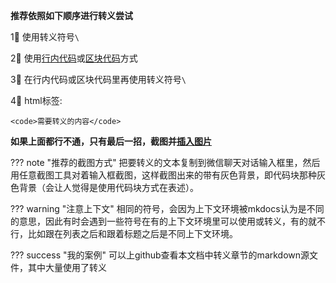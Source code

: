 **推荐依照如下顺序进行转义尝试**

1⃣️ 使用转义符号`\`


2⃣️ 使用[行内代码](./code_inline.md)或[区块代码](./code_block.md)方式

3⃣️ 在行内代码或区块代码里再使用转义符号`\`

4⃣️ html标签:

	<code>需要转义的内容</code>

**如果上面都行不通，只有最后一招，截图并[插入图片](./image_inline.md)**

??? note "推荐的截图方式"
	把要转义的文本复制到微信聊天对话输入框里，然后用任意截图工具对着输入框截图，这样截图出来的带有灰色背景，即代码块那种灰色背景（会让人觉得是使用代码块方式在表述）。

??? warning "注意上下文"
	相同的符号，会因为上下文环境被mkdocs认为是不同的意思，因此有时会遇到一些符号在有的上下文环境里可以使用或转义，有的就不行，比如跟在列表之后和跟着标题之后是不同上下文环境。

??? success "我的案例"
	可以上github查看本文档中转义章节的markdown源文件，其中大量使用了转义
